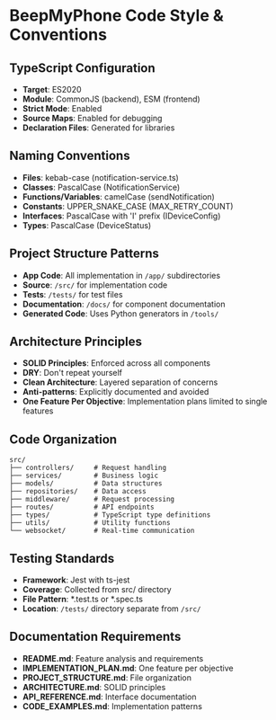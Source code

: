 # BeepMyPhone Code Style & Conventions

## TypeScript Configuration
- **Target**: ES2020
- **Module**: CommonJS (backend), ESM (frontend)
- **Strict Mode**: Enabled
- **Source Maps**: Enabled for debugging
- **Declaration Files**: Generated for libraries

## Naming Conventions
- **Files**: kebab-case (notification-service.ts)
- **Classes**: PascalCase (NotificationService)
- **Functions/Variables**: camelCase (sendNotification)
- **Constants**: UPPER_SNAKE_CASE (MAX_RETRY_COUNT)
- **Interfaces**: PascalCase with 'I' prefix (IDeviceConfig)
- **Types**: PascalCase (DeviceStatus)

## Project Structure Patterns
- **App Code**: All implementation in `/app/` subdirectories
- **Source**: `/src/` for implementation code
- **Tests**: `/tests/` for test files
- **Documentation**: `/docs/` for component documentation
- **Generated Code**: Uses Python generators in `/tools/`

## Architecture Principles
- **SOLID Principles**: Enforced across all components
- **DRY**: Don't repeat yourself
- **Clean Architecture**: Layered separation of concerns
- **Anti-patterns**: Explicitly documented and avoided
- **One Feature Per Objective**: Implementation plans limited to single features

## Code Organization
```
src/
├── controllers/     # Request handling
├── services/        # Business logic
├── models/          # Data structures
├── repositories/    # Data access
├── middleware/      # Request processing
├── routes/          # API endpoints
├── types/           # TypeScript type definitions
├── utils/           # Utility functions
└── websocket/       # Real-time communication
```

## Testing Standards
- **Framework**: Jest with ts-jest
- **Coverage**: Collected from src/ directory
- **File Pattern**: *.test.ts or *.spec.ts
- **Location**: `/tests/` directory separate from `/src/`

## Documentation Requirements
- **README.md**: Feature analysis and requirements
- **IMPLEMENTATION_PLAN.md**: One feature per objective
- **PROJECT_STRUCTURE.md**: File organization
- **ARCHITECTURE.md**: SOLID principles
- **API_REFERENCE.md**: Interface documentation
- **CODE_EXAMPLES.md**: Implementation patterns